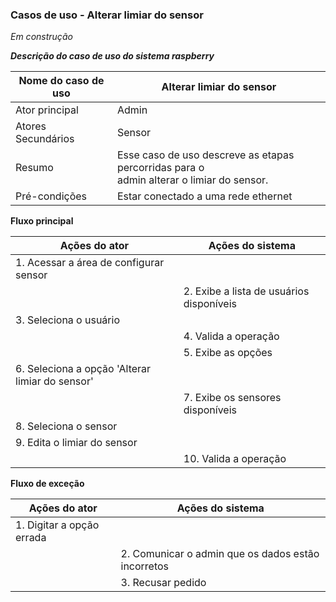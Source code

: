 ### Casos de uso - Alterar limiar do sensor 

*Em construção*

***Descrição do caso de uso do sistema raspberry***

| Nome do caso de uso | Alterar limiar do sensor                                     |
| ------------------- | ------------------------------------------------------------ |
| Ator principal      | Admin                                                        |
| Atores Secundários  | Sensor                                                       |
| Resumo              | Esse caso de uso descreve as etapas percorridas para o <br/>admin alterar o limiar do sensor. |
| Pré-condições       | Estar conectado a uma rede ethernet                          |

**Fluxo principal**

| Ações do ator                                   | Ações do sistema                         |
| ----------------------------------------------- | ---------------------------------------- |
| 1. Acessar a área de configurar sensor          |                                          |
|                                                 | 2. Exibe a lista de usuários disponíveis |
| 3. Seleciona o usuário                          |                                          |
|                                                 | 4. Valida a operação                     |
|                                                 | 5. Exibe as opções                       |
| 6. Seleciona a opção 'Alterar limiar do sensor' |                                          |
|                                                 | 7. Exibe os sensores disponíveis         |
| 8. Seleciona o sensor                           |                                          |
| 9. Edita o limiar do sensor                     |                                          |
|                                                 | 10. Valida a operação                    |

**Fluxo de exceção**

| Ações do ator             | Ações do sistema                                   |
| ------------------------- | -------------------------------------------------- |
| 1. Digitar a opção errada |                                                    |
|                           | 2. Comunicar o admin que os dados estão incorretos |
|                           | 3. Recusar pedido                                  |

